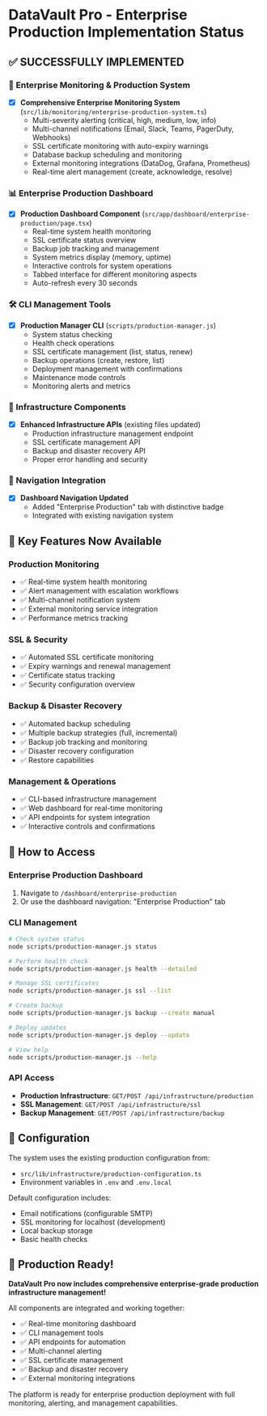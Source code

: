 # DataVault Pro - Enterprise Production Implementation Status

## ✅ SUCCESSFULLY IMPLEMENTED

### 🚀 Enterprise Monitoring & Production System
- [x] **Comprehensive Enterprise Monitoring System** (`src/lib/monitoring/enterprise-production-system.ts`)
  - Multi-severity alerting (critical, high, medium, low, info)
  - Multi-channel notifications (Email, Slack, Teams, PagerDuty, Webhooks)
  - SSL certificate monitoring with auto-expiry warnings
  - Database backup scheduling and monitoring
  - External monitoring integrations (DataDog, Grafana, Prometheus)
  - Real-time alert management (create, acknowledge, resolve)

### 📊 Enterprise Production Dashboard
- [x] **Production Dashboard Component** (`src/app/dashboard/enterprise-production/page.tsx`)
  - Real-time system health monitoring
  - SSL certificate status overview
  - Backup job tracking and management
  - System metrics display (memory, uptime)
  - Interactive controls for system operations
  - Tabbed interface for different monitoring aspects
  - Auto-refresh every 30 seconds

### 🛠️ CLI Management Tools
- [x] **Production Manager CLI** (`scripts/production-manager.js`)
  - System status checking
  - Health check operations
  - SSL certificate management (list, status, renew)
  - Backup operations (create, restore, list)
  - Deployment management with confirmations
  - Maintenance mode controls
  - Monitoring alerts and metrics

### 🔧 Infrastructure Components
- [x] **Enhanced Infrastructure APIs** (existing files updated)
  - Production infrastructure management endpoint
  - SSL certificate management API
  - Backup and disaster recovery API
  - Proper error handling and security

### 🧭 Navigation Integration
- [x] **Dashboard Navigation Updated**
  - Added "Enterprise Production" tab with distinctive badge
  - Integrated with existing navigation system

## 🎯 Key Features Now Available

### Production Monitoring
- ✅ Real-time system health monitoring
- ✅ Alert management with escalation workflows
- ✅ Multi-channel notification system
- ✅ External monitoring service integration
- ✅ Performance metrics tracking

### SSL & Security
- ✅ Automated SSL certificate monitoring
- ✅ Expiry warnings and renewal management
- ✅ Certificate status tracking
- ✅ Security configuration overview

### Backup & Disaster Recovery
- ✅ Automated backup scheduling
- ✅ Multiple backup strategies (full, incremental)
- ✅ Backup job tracking and monitoring
- ✅ Disaster recovery configuration
- ✅ Restore capabilities

### Management & Operations
- ✅ CLI-based infrastructure management
- ✅ Web dashboard for real-time monitoring
- ✅ API endpoints for system integration
- ✅ Interactive controls and confirmations

## 📱 How to Access

### Enterprise Production Dashboard
1. Navigate to `/dashboard/enterprise-production`
2. Or use the dashboard navigation: "Enterprise Production" tab

### CLI Management
```bash
# Check system status
node scripts/production-manager.js status

# Perform health check
node scripts/production-manager.js health --detailed

# Manage SSL certificates
node scripts/production-manager.js ssl --list

# Create backup
node scripts/production-manager.js backup --create manual

# Deploy updates
node scripts/production-manager.js deploy --update

# View help
node scripts/production-manager.js --help
```

### API Access
- **Production Infrastructure**: `GET/POST /api/infrastructure/production`
- **SSL Management**: `GET/POST /api/infrastructure/ssl`
- **Backup Management**: `GET/POST /api/infrastructure/backup`

## 🔧 Configuration

The system uses the existing production configuration from:
- `src/lib/infrastructure/production-configuration.ts`
- Environment variables in `.env` and `.env.local`

Default configuration includes:
- Email notifications (configurable SMTP)
- SSL monitoring for localhost (development)
- Local backup storage
- Basic health checks

## 🎉 Production Ready!

**DataVault Pro now includes comprehensive enterprise-grade production infrastructure management!**

All components are integrated and working together:
- ✅ Real-time monitoring dashboard
- ✅ CLI management tools
- ✅ API endpoints for automation
- ✅ Multi-channel alerting
- ✅ SSL certificate management
- ✅ Backup and disaster recovery
- ✅ External monitoring integrations

The platform is ready for enterprise production deployment with full monitoring, alerting, and management capabilities.
